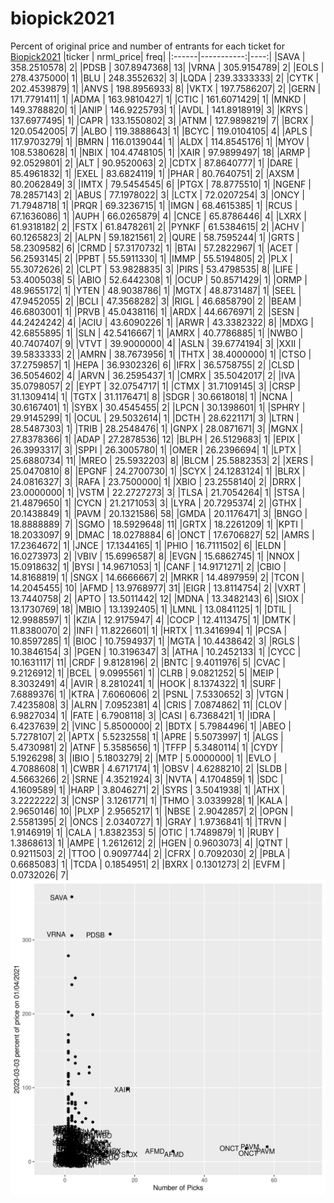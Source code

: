 # biopick2021
Percent of original price and number of entrants for each ticket for [Biopick2021](https://twitter.com/hashtag/Biopick2021)
|ticker |  nrml_price| freq|
|:------|-----------:|----:|
|SAVA   | 358.2510578|    2|
|PDSB   | 307.8947368|   13|
|VRNA   | 305.9154789|    2|
|EOLS   | 278.4375000|    1|
|BLU    | 248.3552632|    3|
|LQDA   | 239.3333333|    2|
|CYTK   | 202.4539879|    1|
|ANVS   | 198.8956933|    8|
|VKTX   | 197.7586207|    2|
|GERN   | 171.7791411|    1|
|ADMA   | 163.9810427|    1|
|CTIC   | 161.6071429|    1|
|MNKD   | 149.3788820|    1|
|ANIP   | 146.9225793|    1|
|AVDL   | 141.8918919|    3|
|KRYS   | 137.6977495|    1|
|CAPR   | 133.1550802|    3|
|ATNM   | 127.9898219|    7|
|BCRX   | 120.0542005|    7|
|ALBO   | 119.3888643|    1|
|BCYC   | 119.0104105|    4|
|APLS   | 117.9703279|    1|
|BMRN   | 116.0139044|    1|
|ALDX   | 114.8545176|    1|
|MYOV   | 108.5380628|    1|
|NBIX   | 104.4748105|    1|
|XAIR   |  97.9899497|   18|
|ARMP   |  92.0529801|    2|
|ALT    |  90.9520063|    2|
|CDTX   |  87.8640777|    1|
|DARE   |  85.4961832|    1|
|EXEL   |  83.6824119|    1|
|PHAR   |  80.7640751|    2|
|AXSM   |  80.2062849|    3|
|IMTX   |  79.5454545|    6|
|PTGX   |  78.8775510|    1|
|NGENF  |  78.2857143|    2|
|ABUS   |  77.1978022|    3|
|LCTX   |  72.0207254|    3|
|ONCY   |  71.7948718|    1|
|PRQR   |  69.3236715|    1|
|IMGN   |  68.4615385|    1|
|RCUS   |  67.1636086|    1|
|AUPH   |  66.0265879|    4|
|CNCE   |  65.8786446|    4|
|LXRX   |  61.9318182|    2|
|FSTX   |  61.8478261|    2|
|PYNKF  |  61.5384615|    2|
|ACHV   |  60.1265823|    2|
|ALPN   |  59.1821561|    2|
|QURE   |  58.7595244|    1|
|GRTS   |  58.2309582|    6|
|CRMD   |  57.3170732|    1|
|BTAI   |  57.2822967|    1|
|ACET   |  56.2593145|    2|
|PPBT   |  55.5911330|    1|
|IMMP   |  55.5194805|    2|
|PLX    |  55.3072626|    2|
|CLPT   |  53.9828835|    3|
|PIRS   |  53.4798535|    8|
|LIFE   |  53.4005038|    5|
|ABIO   |  52.6442308|    1|
|OCUP   |  50.8571429|    1|
|ORMP   |  48.9655172|    1|
|YTEN   |  48.9038786|    1|
|MGTX   |  48.8731487|    1|
|SEEL   |  47.9452055|    2|
|BCLI   |  47.3568282|    3|
|RIGL   |  46.6858790|    2|
|BEAM   |  46.6803001|    1|
|PRVB   |  45.0438116|    1|
|ARDX   |  44.6676971|    2|
|SESN   |  44.2424242|    4|
|ACIU   |  43.6090226|    1|
|ARWR   |  43.3382322|    8|
|MDXG   |  42.6855895|    1|
|SLN    |  42.5416667|    1|
|AMRX   |  40.7786885|    1|
|NWBO   |  40.7407407|    9|
|VTVT   |  39.9000000|    4|
|ASLN   |  39.6774194|    3|
|XXII   |  39.5833333|    2|
|AMRN   |  38.7673956|    1|
|THTX   |  38.4000000|    1|
|CTSO   |  37.2759857|    1|
|HEPA   |  36.9302326|    6|
|IFRX   |  36.5758755|    2|
|CLSD   |  36.5054602|    4|
|ARVN   |  36.2595437|    1|
|CMRX   |  35.5042017|    2|
|IVA    |  35.0798057|    2|
|EYPT   |  32.0754717|    1|
|CTMX   |  31.7109145|    3|
|CRSP   |  31.1309414|    1|
|TGTX   |  31.1176471|    8|
|SDGR   |  30.6618018|    1|
|NCNA   |  30.6167401|    1|
|SYBX   |  30.4545455|    2|
|LPCN   |  30.1398601|    1|
|SPHRY  |  29.9145299|    1|
|OCUL   |  29.5032614|    1|
|DCTH   |  28.6221171|    3|
|LTRN   |  28.5487303|    1|
|TRIB   |  28.2548476|    1|
|GNPX   |  28.0871671|    3|
|MGNX   |  27.8378366|    1|
|ADAP   |  27.2878536|   12|
|BLPH   |  26.5129683|    1|
|EPIX   |  26.3993317|    3|
|SPPI   |  26.3005780|    1|
|OMER   |  26.2396694|    1|
|LPTX   |  25.6880734|   11|
|MREO   |  25.5932203|    8|
|BLCM   |  25.5882353|    2|
|XERS   |  25.0470810|    8|
|EPGNF  |  24.2700730|    1|
|SCYX   |  24.1283124|    1|
|BLRX   |  24.0816327|    3|
|RAFA   |  23.7500000|    1|
|XBIO   |  23.2558140|    2|
|DRRX   |  23.0000000|    1|
|VSTM   |  22.2727273|    3|
|TLSA   |  21.7054264|    1|
|STSA   |  21.4879650|    1|
|CYCN   |  21.2171053|    3|
|LYRA   |  20.7295374|    2|
|GTHX   |  20.1438849|    1|
|PAVM   |  20.1321586|   58|
|GMDA   |  20.1176471|    3|
|BNGO   |  18.8888889|    7|
|SGMO   |  18.5929648|   11|
|GRTX   |  18.2261209|    1|
|KPTI   |  18.2033097|    9|
|DMAC   |  18.0278884|    6|
|ONCT   |  17.6706827|   52|
|AMRS   |  17.2364672|    1|
|JNCE   |  17.1344165|    1|
|PHIO   |  16.7111502|    6|
|ELDN   |  16.0273973|    2|
|VBIV   |  15.6996587|    8|
|EVGN   |  15.6862745|    1|
|NNOX   |  15.0918632|    1|
|BYSI   |  14.9671053|    1|
|CANF   |  14.9171271|    2|
|CBIO   |  14.8168819|    1|
|SNGX   |  14.6666667|    2|
|MRKR   |  14.4897959|    2|
|TCON   |  14.2045455|   10|
|AFMD   |  13.9768977|   31|
|EIGR   |  13.8114754|    2|
|VXRT   |  13.7440758|    2|
|APTO   |  13.5011442|   12|
|MDNA   |  13.3482143|    6|
|SIOX   |  13.1730769|   18|
|MBIO   |  13.1392405|    1|
|LMNL   |  13.0841125|    1|
|DTIL   |  12.9988597|    1|
|KZIA   |  12.9175947|    4|
|COCP   |  12.4113475|    1|
|DMTK   |  11.8380070|    2|
|INFI   |  11.8226601|    1|
|HRTX   |  11.3416994|    1|
|PCSA   |  10.8597285|    1|
|BIOC   |  10.7594937|    1|
|MGTA   |  10.4438642|    3|
|RGLS   |  10.3846154|    3|
|PGEN   |  10.3196347|    3|
|ATHA   |  10.2452133|    1|
|CYCC   |  10.1631117|   11|
|CRDF   |   9.8128196|    2|
|BNTC   |   9.4011976|    5|
|CVAC   |   9.2126912|    1|
|BCEL   |   9.0995561|    1|
|CLRB   |   9.0821252|    5|
|MEIP   |   8.3032491|    4|
|AVIR   |   8.2810241|    1|
|HOOK   |   8.1374322|    1|
|SURF   |   7.6889376|    1|
|KTRA   |   7.6060606|    2|
|PSNL   |   7.5330652|    3|
|VTGN   |   7.4235808|    3|
|ALRN   |   7.0952381|    4|
|CRIS   |   7.0874862|   11|
|CLOV   |   6.9827034|    1|
|FATE   |   6.7908118|    3|
|CASI   |   6.7368421|    1|
|IDRA   |   6.4237639|    2|
|VINC   |   5.8500000|    2|
|BDTX   |   5.7984496|    1|
|ABEO   |   5.7278107|    2|
|APTX   |   5.5232558|    1|
|APRE   |   5.5073997|    1|
|ALGS   |   5.4730981|    2|
|ATNF   |   5.3585656|    1|
|TFFP   |   5.3480114|    1|
|CYDY   |   5.1926298|    3|
|IBIO   |   5.1803279|    2|
|MTP    |   5.0000000|    1|
|EVLO   |   4.7088608|    1|
|CWBR   |   4.6717174|    1|
|OBSV   |   4.6288210|    2|
|SLDB   |   4.5663266|    2|
|SRNE   |   4.3521924|    3|
|NVTA   |   4.1704859|    1|
|SDC    |   4.1609589|    1|
|HARP   |   3.8046271|    2|
|SYRS   |   3.5041938|    1|
|ATHX   |   3.2222222|    3|
|CNSP   |   3.1261771|    1|
|THMO   |   3.0339928|    1|
|KALA   |   2.9650146|   10|
|PLXP   |   2.9565217|    1|
|NBSE   |   2.9042857|    2|
|OPGN   |   2.5581395|    2|
|ONCS   |   2.0340727|    1|
|GRAY   |   1.9736841|    1|
|TRVN   |   1.9146919|    1|
|CALA   |   1.8382353|    5|
|OTIC   |   1.7489879|    1|
|RUBY   |   1.3868613|    1|
|AMPE   |   1.2612612|    2|
|HGEN   |   0.9603073|    4|
|QTNT   |   0.9211503|    2|
|TTOO   |   0.9097744|    2|
|CFRX   |   0.7092030|    2|
|PBLA   |   0.6685083|    1|
|TCDA   |   0.1854951|    2|
|BXRX   |   0.1301273|    2|
|EVFM   |   0.0732026|    7|
![retvspicks](biopicks.png?raw=true)
